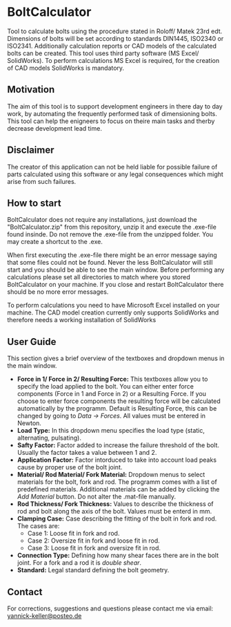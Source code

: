 # BoltCalculator

Tool to calculate bolts using the procedure stated in Roloff/ Matek 23rd edt. Dimensions of bolts will be set according to standards DIN1445, ISO2340 or ISO2341.
Additionally calculation reports or CAD models of the calculated bolts can be created. This tool uses third party software (MS Excel/ SolidWorks). To perform calculations MS Excel is required, for the creation of CAD models SolidWorks is mandatory.

## Motivation
The aim of this tool is to support development engineers in there day to day work, by automating the frequently performed task of dimensioning bolts. This tool can help the enigneers to focus on theire main tasks and therby decrease development lead time. 

## Disclaimer 
The creator of this application can not be held liable for possible failure of parts calculated using this software or any legal consequences which might arise from such failures.

## How to start
BoltCalculator does not require any installations, just download the "BoltCalculator.zip" from this repository, unzip it and execute the .exe-file found insinde. Do not remove the .exe-file from the unzipped folder. You may create a shortcut to the .exe.

When first executing the .exe-file there might be an error message saying that some files could not be found. Never the less BoltCalculator will still start and you should be able to see the main window. Before performing any calculations please set all directories to match where you stored BoltCalculator on your machine. If you close and restart BoltCalculator there should be no more error messages. 

To perform calculations you need to have Microsoft Excel installed on your machine. The CAD model creation currently only supports SolidWorks and therefore needs a working installation of SolidWorks

## User Guide
This section gives a brief overview of the textboxes and dropdown menus in the main window.

* **Force in 1/ Force in 2/ Resulting Force:** This textboxes allow you to specify the load applied to the bolt. You can either enter force components (Force in 1 and Force in 2) or a Resulting Force. If you choose to enter force components the resulting force will be calculated automatically by the programm. Default is Resulting Force, this can be changed by going to *Data -> Forces*. All values must be entered in Newton.
* **Load Type:** In this dropdown menu specifies the load type (static, alternating, pulsating).
* **Safty Factor:** Factor added to increase the failure threshold of the bolt. Usually the factor takes a value between 1 and 2.
* **Application Factor:** Factor intorduced to take into account load peaks cause by proper use of the bolt joint.
* **Material/ Rod Material/ Fork Material:** Dropdown menus to select materials for the bolt, fork and rod. The programm comes with a list of predefined materials. Additional materials can be added by clicking the *Add Material* button. Do not alter the .mat-file manually.
* **Rod Thickness/ Fork Thickness:** Values to describe the thickness of rod and bolt along the axis of the bolt. Values must be enterd in mm.
* **Clamping Case:** Case describing the fitting of the bolt in fork and rod. The cases are:
    * Case 1: Loose fit in fork and rod.
    * Case 2: Oversize fit in fork and loose fit in rod.
    * Case 3: Loose fit in fork and oversize fit in rod.
* **Connection Type:** Defining how many shear faces there are in the bolt joint. For a fork and a rod it is *double shear*.
* **Standard:** Legal standard defining the bolt geometry.

## Contact
For corrections, suggestions and questions please contact me via email: yannick-keller@posteo.de
